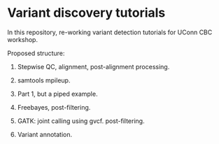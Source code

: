 # Variant discovery tutorials

In this repository, re-working variant detection tutorials for UConn CBC workshop. 

Proposed structure:


1. Stepwise QC, alignment, post-alignment processing. 

2. samtools mpileup. 

3. Part 1, but a piped example. 

4. Freebayes, post-filtering. 

5. GATK: joint calling using gvcf. post-filtering. 

6. Variant annotation. 